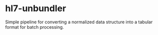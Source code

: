 # hl7-unbundler
Simple pipeline for converting a normalized data structure into a tabular format for batch processing.
